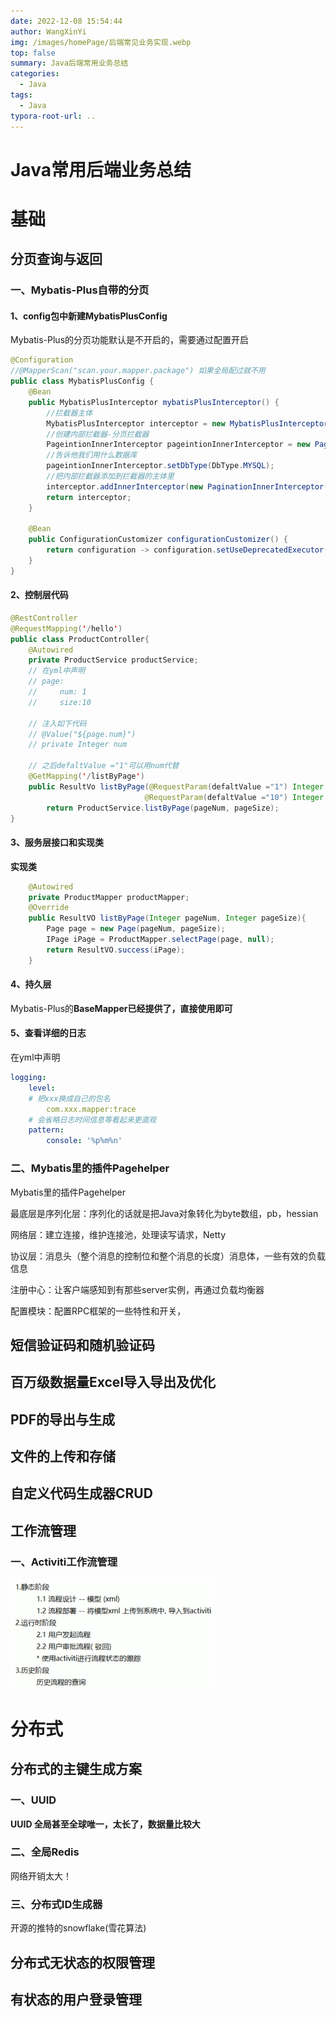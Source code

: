 ```yaml
---
date: 2022-12-08 15:54:44
author: WangXinYi
img: /images/homePage/后端常见业务实现.webp
top: false
summary: Java后端常用业务总结
categories:
  - Java
tags:
  - Java
typora-root-url: ..
---
```


# Java常用后端业务总结

# 基础

## 分页查询与返回

### 一、Mybatis-Plus自带的分页

#### 1、config包中新建MybatisPlusConfig

Mybatis-Plus的分页功能默认是不开启的，需要通过配置开启

```java
@Configuration
//@MapperScan("scan.your.mapper.package") 如果全局配过就不用
public class MybatisPlusConfig {
    @Bean
    public MybatisPlusInterceptor mybatisPlusInterceptor() {
        //拦截器主体
        MybatisPlusInterceptor interceptor = new MybatisPlusInterceptor();
        //创建内部拦截器-分页拦截器
        PageintionInnerInterceptor pageintionInnerInterceptor = new PageintionInnerInterceptor();
        //告诉他我们用什么数据库
        pageintionInnerInterceptor.setDbType(DbType.MYSQL);
        //把内部拦截器添加到拦截器的主体里
        interceptor.addInnerInterceptor(new PaginationInnerInterceptor(DbType.H2));
        return interceptor;
    }

    @Bean
    public ConfigurationCustomizer configurationCustomizer() {
        return configuration -> configuration.setUseDeprecatedExecutor(false);
    }
}
```

#### 2、控制层代码

```java
@RestController
@RequestMapping('/hello')
public class ProductController{
    @Autowired
    private ProductService productService;
	// 在yml中声明
    // page:
    //     num: 1
    //     size:10
    
    // 注入如下代码
    // @Value("${page.num}")
	// private Integer num
    
    // 之后defaltValue ="1"可以用num代替
    @GetMapping('/listByPage')
    public ResultVo listByPage(@RequestParam(defaltValue ="1") Integer pageNum
                              @RequestParam(defaltValue ="10") Integer pageSize)
        return ProductService.listByPage(pageNum, pageSize);
}
```

#### 3、服务层接口和实现类

**实现类**

```java
    @Autowired
    private ProductMapper productMapper;
    @Override
    public ResultVO listByPage(Integer pageNum, Integer pageSize){
    	Page page = new Page(pageNum, pageSize);
    	IPage iPage = ProductMapper.selectPage(page, null);
    	return ResultVO.success(iPage);
    }
```

#### 4、持久层

Mybatis-Plus的**BaseMapper已经提供了，直接使用即可**

#### 5、查看详细的日志

在yml中声明 

```yml
logging:
	level:
	# 把xxx换成自己的包名
		com.xxx.mapper:trace
	# 会省略日志时间信息等看起来更直观
	pattern:
		console: '%p%m%n'
```

### 二、Mybatis里的插件Pagehelper

Mybatis里的插件Pagehelper



最底层是序列化层：序列化的话就是把Java对象转化为byte数组，pb，hessian

网络层：建立连接，维护连接池，处理读写请求，Netty

协议层：消息头（整个消息的控制位和整个消息的长度）消息体，一些有效的负载信息

注册中心：让客户端感知到有那些server实例，再通过负载均衡器

配置模块：配置RPC框架的一些特性和开关，



## 短信验证码和随机验证码





## 百万级数据量Excel导入导出及优化





## PDF的导出与生成



## 文件的上传和存储



## 自定义代码生成器CRUD



## 工作流管理

### 一、Activiti工作流管理

<img src="/images/%E5%90%8E%E7%AB%AF%E5%B8%B8%E7%94%A8%E4%B8%9A%E5%8A%A1/image-20230308185743758.png" alt="image-20230308185743758" style="zoom:50%;" />

# 分布式

## 分布式的主键生成方案

### 一、UUID

**UUID 全局甚至全球唯一，太长了，数据量比较大**

### 二、全局Redis 

网络开销太大！

### 三、分布式ID生成器

开源的推特的snowflake(雪花算法) 

## 分布式无状态的权限管理



## 有状态的用户登录管理